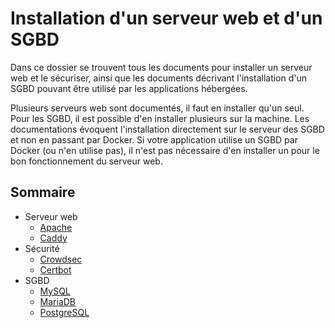 # Installation d'un serveur web et d'un SGBD

Dans ce dossier se trouvent tous les documents pour installer un serveur web et le sécuriser, ainsi que les documents décrivant l'installation d'un SGBD pouvant être utilisé par les applications hébergées.

Plusieurs serveurs web sont documentés, il faut en installer qu'un seul. Pour les SGBD, il est possible d'en installer plusieurs sur la machine. Les documentations évoquent l'installation directement sur le serveur des SGBD et non en passant par Docker. Si votre application utilise un SGBD par Docker (ou n'en utilise pas), il n'est pas nécessaire d'en installer un pour le bon fonctionnement du serveur web.

## Sommaire

- Serveur web
  - [Apache](./apache.md)
  - [Caddy](./caddy.md)
- Sécurité
  - [Crowdsec](./crowdsec.md)
  - [Certbot](./certbot.md)
- SGBD
  - [MySQL](./mysql.md)
  - [MariaDB](./mariadb.md)
  - [PostgreSQL](./postgre.md)